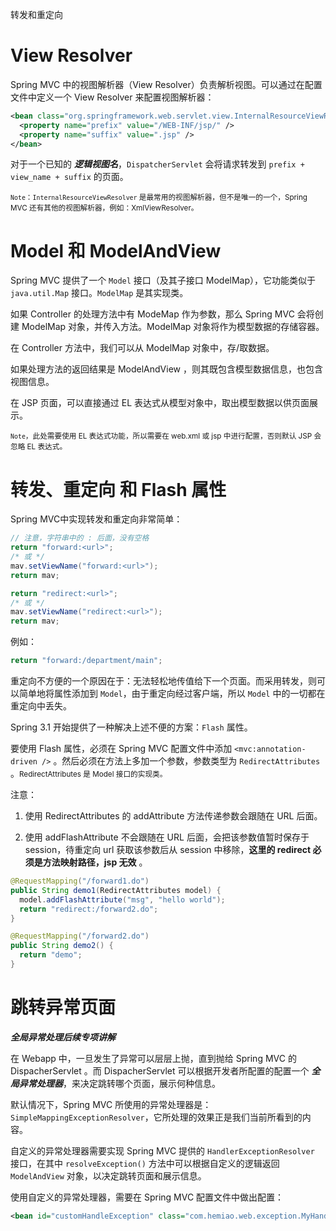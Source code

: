 <span class="title">转发和重定向</span>

# View Resolver

Spring MVC 中的视图解析器（View Resolver）负责解析视图。可以通过在配置文件中定义一个 View Resolver 来配置视图解析器：

```xml
<bean class="org.springframework.web.servlet.view.InternalResourceViewResolver">
  <property name="prefix" value="/WEB-INF/jsp/" />
  <property name="suffix" value=".jsp" />
</bean>
```

对于一个已知的 ***逻辑视图名***，`DispatcherServlet` 会将请求转发到 `prefix + view_name + suffix` 的页面。

<small>`Note`：`InternalResourceViewResolver` 是最常用的视图解析器，但不是唯一的一个，Spring MVC 还有其他的视图解析器，例如：XmlViewResolver。</small>


# Model 和 ModelAndView

Spring MVC 提供了一个 `Model` 接口（及其子接口 ModelMap），它功能类似于 `java.util.Map` 接口。`ModelMap` 是其实现类。

如果 Controller 的处理方法中有 ModeMap 作为参数，那么 Spring MVC 会将创建 ModelMap 对象，并传入方法。ModelMap 对象将作为模型数据的存储容器。

在 Controller 方法中，我们可以从 ModelMap 对象中，存/取数据。

如果处理方法的返回结果是 ModelAndView ，则其既包含模型数据信息，也包含视图信息。

在 JSP 页面，可以直接通过 EL 表达式从模型对象中，取出模型数据以供页面展示。

<small>`Note`，此处需要使用 EL 表达式功能，所以需要在 web.xml 或 jsp 中进行配置，否则默认 JSP 会忽略 EL 表达式。</small>

# 转发、重定向 和 Flash 属性

Spring MVC中实现转发和重定向非常简单：

```java
// 注意，字符串中的 : 后面，没有空格
return "forward:<url>";
/* 或 */
mav.setViewName("forward:<url>");
return mav;
```

```java
return "redirect:<url>";
/* 或 */
mav.setViewName("redirect:<url>");
return mav;
```

例如：

```java
return "forward:/department/main";
```

重定向不方便的一个原因在于：无法轻松地传值给下一个页面。而采用转发，则可以简单地将属性添加到 `Model`，由于重定向经过客户端，所以 `Model` 中的一切都在重定向中丢失。

Spring 3.1 开始提供了一种解决上述不便的方案：`Flash` 属性。

要使用 Flash 属性，必须在 Spring MVC 配置文件中添加 `<mvc:annotation-driven />` 。然后必须在方法上多加一个参数，参数类型为 `RedirectAttributes` 。<small>RedirectAttributes 是 Model 接口的实现类。</small>

注意：

1. 使用 RedirectAttributes 的 addAttribute 方法传递参数会跟随在 URL 后面。

2. 使用 addFlashAttribute 不会跟随在 URL 后面，会把该参数值暂时保存于 session，待重定向 url 获取该参数后从 session 中移除，**这里的 redirect 必须是方法映射路径，jsp 无效** 。

```java
@RequestMapping("/forward1.do")
public String demo1(RedirectAttributes model) {
  model.addFlashAttribute("msg", "hello world");
  return "redirect:/forward2.do";
}

@RequestMapping("/forward2.do")
public String demo2() {
  return "demo";
}
```

# 跳转异常页面

***全局异常处理后续专项讲解***

在 Webapp 中，一旦发生了异常可以层层上抛，直到抛给 Spring MVC 的 DispacherServlet 。而 DispacherServlet 可以根据开发者所配置的配置一个 ***全局异常处理器***，来决定跳转哪个页面，展示何种信息。

默认情况下，Spring MVC 所使用的异常处理器是：`SimpleMappingExceptionResolver`，它所处理的效果正是我们当前所看到的内容。

自定义的异常处理器需要实现 Spring MVC 提供的 `HandlerExceptionResolver` 接口，在其中 `resolveException()` 方法中可以根据自定义的逻辑返回 `ModelAndView` 对象，以决定跳转页面和展示信息。

使用自定义的异常处理器，需要在 Spring MVC 配置文件中做出配置：

```xml
<bean id="customHandleException" class="com.hemiao.web.exception.MyHandlerExceptionResolver"/>
```
